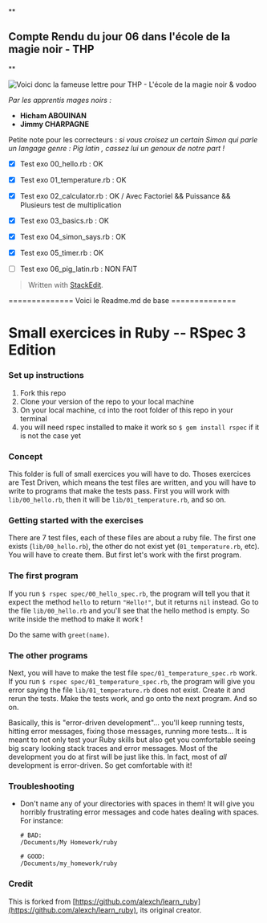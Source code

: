**
## Compte Rendu du jour 06 dans l'école de la magie noir - THP

** 

![Voici donc la fameuse lettre pour THP - L'école de la magie noir & vodoo ](https://www.actualitte.com/images/actualites/images/Cinema/harry%20potter%20lettre%20seau.jpg)

*Par les apprentis mages noirs :*
 - **Hicham ABOUINAN**
 - **Jimmy CHARPAGNE**

Petite note pour les correcteurs : 
*si vous croisez un certain Simon qui parle un langage genre : Pig latin , cassez lui un genoux de notre part !* 

 - [x] Test exo 00_hello.rb : OK
 - [x] Test exo 01_temperature.rb : OK
 - [x] Test exo 02_calculator.rb : OK / Avec Factoriel && Puissance && Plusieurs test de multiplication 
 - [x] Test exo 03_basics.rb : OK
 - [x] Test exo 04_simon_says.rb : OK 
 - [x] Test exo 05_timer.rb : OK
 - [ ] Test exo 06_pig_latin.rb : NON FAIT




> Written with [StackEdit](https://stackedit.io/).


============== Voici le Readme.md de base ==============

Small exercices in Ruby -- RSpec 3 Edition
==========

### Set up instructions

1. Fork this repo
2. Clone your version of the repo to your local machine
3. On your local machine, `cd` into the root folder of this repo in your terminal
4. you will need rspec installed to make it work so `$ gem install rspec` if it is not the case yet

### Concept
This folder is full of small exercices you will have to do. Thoses exercices are Test Driven, which means the test files are written, and you will have to write to programs that make the tests pass. First you will work with `lib/00_hello.rb`, then it will be `lib/01_temperature.rb`, and so on.

### Getting started with the exercises
There are 7 test files, each of these files are about a ruby file. The first one exists (`lib/00_hello.rb`), the other do not exist yet (`01_temperature.rb`, etc). You will have to create them. But first let's work with the first program.

### The first program
If you run `$ rspec spec/00_hello_spec.rb`, the program will tell you that it expect the method `hello` to return `"Hello!"`, but it returns `nil` instead. Go to the file `lib/00_hello.rb` and you'll see that the hello method is empty. So write inside the method to make it work !


Do the same with `greet(name)`.

### The other programs
Next, you will have to make the test file `spec/01_temperature_spec.rb` work. If you run `$ rspec spec/01_temperature_spec.rb`, the program will give you error saying the file `lib/01_temperature.rb` does not exist. Create it and rerun the tests. Make the tests work, and go onto the next program. And so on.


Basically, this is "error-driven development"... you'll keep running tests, hitting error messages, fixing those messages, running more tests...  It is meant to not only test your Ruby skills but also get you comfortable seeing big scary looking stack traces and error messages.  Most of the development you do at first will be just like this.  In fact, most of *all* development is error-driven.  So get comfortable with it!

### Troubleshooting

* Don't name any of your directories with spaces in them! It will give you horribly frustrating error messages and code hates dealing with spaces.  For instance:

  ```language-bash
  # BAD:
  /Documents/My Homework/ruby

  # GOOD:
  /Documents/my_homework/ruby
  ```


### Credit

This is forked from [https://github.com/alexch/learn_ruby](https://github.com/alexch/learn_ruby), its original creator.
